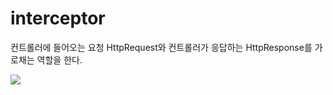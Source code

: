 # interceptor
컨트롤러에 들어오는 요청 HttpRequest와 컨트롤러가 응답하는 HttpResponse를 가로채는 역할을 한다.

![](https://img1.daumcdn.net/thumb/R1280x0/?scode=mtistory2&fname=http%3A%2F%2Fcfile22.uf.tistory.com%2Fimage%2F9983FB455BB4E5D30C7E10)